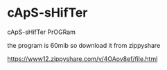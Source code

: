 # cApS-sHifTer
cApS-sHifTer PrOGRam



the program is 60mib so download it from zippyshare

https://www12.zippyshare.com/v/4OAov8ef/file.html
